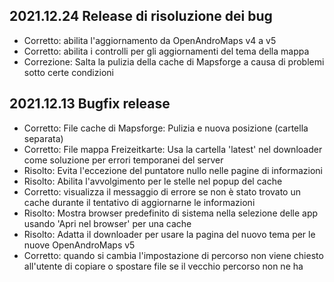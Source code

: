 ## 2021.12.24 Release di risoluzione dei bug

- Corretto: abilita l'aggiornamento da OpenAndroMaps v4 a v5
- Corretto: abilita i controlli per gli aggiornamenti del tema della mappa
- Correzione: Salta la pulizia della cache di Mapsforge a causa di problemi sotto certe condizioni

## 2021.12.13 Bugfix release

- Corretto: File cache di Mapsforge: Pulizia e nuova posizione (cartella separata)
- Corretto: File mappa Freizeitkarte: Usa la cartella 'latest' nel downloader come soluzione per errori temporanei del server
- Risolto: Evita l'eccezione del puntatore nullo nelle pagine di informazioni
- Risolto: Abilita l'avvolgimento per le stelle nel popup del cache
- Corretto: visualizza il messaggio di errore se non è stato trovato un cache durante il tentativo di aggiornarne le informazioni
- Risolto: Mostra browser predefinito di sistema nella selezione delle app usando 'Apri nel browser' per una cache
- Risolto: Adatta il downloader per usare la pagina del nuovo tema per le nuove OpenAndroMaps v5
- Corretto: quando si cambia l'impostazione di percorso non viene chiesto all'utente di copiare o spostare file se il vecchio percorso non ne ha
